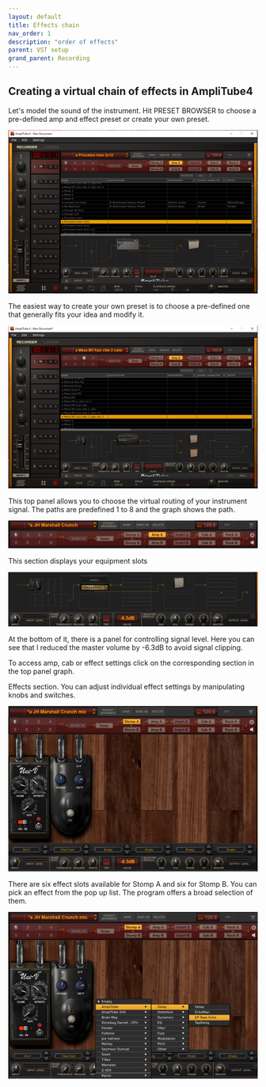 ```yaml
---
layout: default
title: Effects chain
nav_order: 1
description: "order of effects"
parent: VST setup
grand_parent: Recording
---
```


## **Creating a virtual chain of effects in AmpliTube4**

Let's model the sound of the instrument. Hit PRESET BROWSER to choose a pre-defined amp and effect preset or create your own preset.

 [![AmpliTube4 - getting started](../../../assets/images/a4_02_preset.png)](../../../assets/images/a4_02_preset.jpg)

The easiest way to create your own preset is to choose a pre-defined one that generally fits your idea and modify it.

 [![AmpliTube4 - getting started](../../../assets/images/a4_03_presetmod.png)](../../../assets/images/a4_03_presetmod.jpg)

This top panel allows you to choose the virtual routing of your instrument signal. The paths are predefined 1 to 8 and the graph shows the path.

 [![AmpliTube4 - getting started](../../../assets/images/a4_04_toppanel.png)](../../../assets/images/a4_04_toppanel.jpg)

This section displays your equipment slots 

 [![AmpliTube4 - getting started](../../../assets/images/a4_05_gearslots.png)](../../../assets/images/a4_05_gearslots.jpg)

At the bottom of it, there is a panel for controlling signal level. Here you can see that I reduced the master volume by -6.3dB to avoid signal clipping.

To access amp, cab or effect settings click on the corresponding section in the top panel graph.

Effects section. You can adjust individual effect settings by manipulating knobs and switches.

 [![AmpliTube4 - getting started](../../../assets/images/a4_06_effectorder.png)](../../../assets/images/a4_06_effectorder.jpg)

There are six effect slots available for Stomp A and six for Stomp B. You can pick an effect from the pop up list. The program offers a broad selection of them.

 [![AmpliTube4 - getting started](../../../assets/images/a4_07_effectmenu.png)](../../../assets/images/a4_07_effectmenu.jpg)





